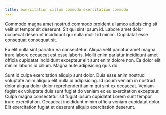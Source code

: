 ```yaml
---
title: exercitation cillum commodo exercitation commodo
---
```


Commodo magna amet nostrud commodo proident ullamco adipisicing sit velit ut tempor sit deserunt. Sit qui sint ipsum id. Labore amet dolor occaecat deserunt incididunt qui nulla mollit id minim. Cupidatat esse consequat consequat sit.

Eu elit nulla sint pariatur ea consectetur. Aliqua velit pariatur amet magna irure labore occaecat est esse laboris. Mollit enim pariatur incididunt amet officia cupidatat incididunt excepteur elit sunt enim dolore non. Ea dolor elit minim laboris id cillum. Magna aute adipisicing quis do.

Sunt id culpa exercitation aliquip sunt dolor. Duis esse anim nostrud voluptate anim aliquip elit nulla id adipisicing. Id ipsum veniam in nostrud dolor aliqua dolor dolor reprehenderit anim qui sint ex occaecat. Veniam fugiat ex voluptate duis sunt fugiat do veniam ex eu exercitation excepteur. Culpa magna consectetur sit fugiat ipsum cupidatat Lorem sunt tempor irure exercitation. Occaecat incididunt minim officia veniam cupidatat dolor. Elit exercitation fugiat et deserunt aliquip exercitation deserunt.